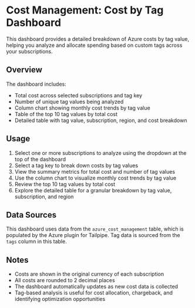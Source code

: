 # Cost Management: Cost by Tag Dashboard

This dashboard provides a detailed breakdown of Azure costs by tag value, helping you analyze and allocate spending based on custom tags across your subscriptions.

## Overview

The dashboard includes:

- Total cost across selected subscriptions and tag key
- Number of unique tag values being analyzed
- Column chart showing monthly cost trends by tag value
- Table of the top 10 tag values by total cost
- Detailed table with tag value, subscription, region, and cost breakdown

## Usage

1. Select one or more subscriptions to analyze using the dropdown at the top of the dashboard
2. Select a tag key to break down costs by tag values
3. View the summary metrics for total cost and number of tag values
4. Use the column chart to visualize monthly cost trends by tag value
5. Review the top 10 tag values by total cost
6. Explore the detailed table for a granular breakdown by tag value, subscription, and region

## Data Sources

This dashboard uses data from the `azure_cost_management` table, which is populated by the Azure plugin for Tailpipe. Tag data is sourced from the `tags` column in this table.

## Notes

- Costs are shown in the original currency of each subscription
- All costs are rounded to 2 decimal places
- The dashboard automatically updates as new cost data is collected
- Tag-based analysis is useful for cost allocation, chargeback, and identifying optimization opportunities 